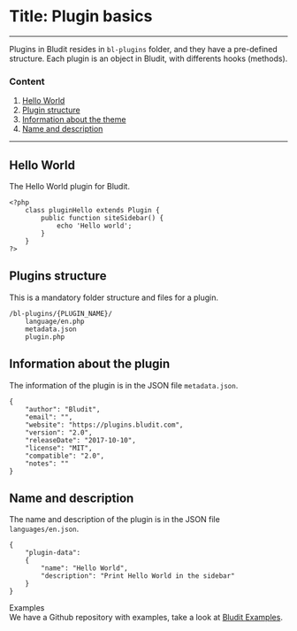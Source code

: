 # Title: Plugin basics
<!-- Position: 1 -->
---
Plugins in Bludit resides in `bl-plugins` folder, and they have a pre-defined structure. Each plugin is an object in Bludit, with differents hooks (methods).

### Content
1. [Hello World](#hello-world)
2. [Plugin structure](#structure)
3. [Information about the theme](#information)
4. [Name and description](#name-description)

---

## <i id="hello-world"></i> Hello World
The Hello World plugin for Bludit.
```
<?php
	class pluginHello extends Plugin {
		public function siteSidebar() {
			echo 'Hello world';
		}
	}
?>
```

## <i id="structure"></i> Plugins structure
This is a mandatory folder structure and files for a plugin.
```
/bl-plugins/{PLUGIN_NAME}/
	language/en.php
	metadata.json
	plugin.php
```

## <i id="information"></i> Information about the plugin
The information of the plugin is in the JSON file `metadata.json`.
<pre><code data-language="JSON">{
	"author": "Bludit",
	"email": "",
	"website": "https://plugins.bludit.com",
	"version": "2.0",
	"releaseDate": "2017-10-10",
	"license": "MIT",
	"compatible": "2.0",
	"notes": ""
}</code></pre>

## <i id="name-description"></i> Name and description
The name and description of the plugin is in the JSON file `languages/en.json`.
<pre><code data-language="JSON">{
	"plugin-data":
	{
		"name": "Hello World",
		"description": "Print Hello World in the sidebar"
	}
}</code></pre>

<div class="note">
<div class="title">Examples</div>
We have a Github repository with examples, take a look at <a href="https://github.com/bludit/examples">Bludit Examples</a>.
</div>
